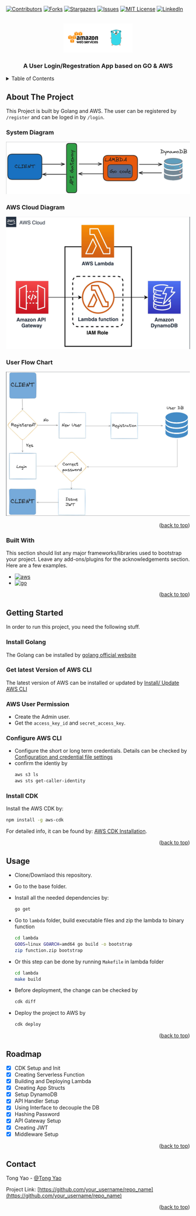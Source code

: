 
[![Contributors][contributors-shield]][contributors-url]
[![Forks][forks-shield]][forks-url]
[![Stargazers][stars-shield]][stars-url]
[![Issues][issues-shield]][issues-url]
[![MIT License][license-shield]][license-url]
[![LinkedIn][linkedin-shield]][linkedin-url]



<!-- PROJECT LOGO -->
<br />
<div align="center">
  <a href="https://github.com/ChillYao/go-aws-user-login-registration-project">
    <img src="readme-static/aws-go-logo.webp" alt="Logo" height="80">
  </a>

  <h3 align="center">A User Login/Regestration App based on GO & AWS</h3>
</div>



<!-- TABLE OF CONTENTS -->
<details>
  <summary>Table of Contents</summary>
  <ol>
    <li>
      <a href="#about-the-project">About The Project</a>
      <ul>
        <li><a href="#built-with">Built With</a></li>
      </ul>
    </li>
    <li>
      <a href="#getting-started">Getting Started</a>
      <ul>
        <li><a href="#prerequisites">Prerequisites</a></li>
        <li><a href="#installation">Installation</a></li>
      </ul>
    </li>
    <li><a href="#usage">Usage</a></li>
    <li><a href="#roadmap">Roadmap</a></li>
    <li><a href="#contributing">Contributing</a></li>
    <li><a href="#license">License</a></li>
    <li><a href="#contact">Contact</a></li>
    <li><a href="#acknowledgments">Acknowledgments</a></li>
  </ol>
</details>



<!-- ABOUT THE PROJECT -->
## About The Project
This Project is built by Golang and AWS. The user can be registered by `/register` and can be loged in by `/login`.

### System Diagram
![System Diagram][system-diagram]

### AWS Cloud Diagram

![AWS Diagram][aws-diagram]
### User Flow Chart

![User Diagram][user-diagram]



<p align="right">(<a href="#readme-top">back to top</a>)</p>



### Built With

This section should list any major frameworks/libraries used to bootstrap your project. Leave any add-ons/plugins for the acknowledgements section. Here are a few examples.

* [![aws][aws]][aws-url]
* [![go][go]][go-url]

<p align="right">(<a href="#readme-top">back to top</a>)</p>



<!-- GETTING STARTED -->
## Getting Started

In order to run this project, you need the following stuff.

### Install Golang
The Golang can be installed by [golang official website](https://go.dev/doc/install)

### Get latest Version of AWS CLI
The latest version of AWS can be installed or updated by [Install/ Update AWS CLI](https://docs.aws.amazon.com/cli/latest/userguide/getting-started-install.html)
### AWS User Permission
- Create the Admin user.
- Get the `access_key_id` and `secret_access_key`.
### Configure AWS CLI
- Configure the short or long term credentials. Details can be checked by [Configuration and credential file settings](https://docs.aws.amazon.com/cli/latest/userguide/cli-configure-files.html)
- confirm the identiy by
  ```sh
  aws s3 ls
  aws sts get-caller-identity
  ```

### Install CDK
Install the AWS CDK by:
```sh
npm install -g aws-cdk
```
For detailed info, it can be found by: [AWS CDK Installation](https://docs.aws.amazon.com/cdk/v2/guide/getting_started.html#getting_started_install).

<p align="right">(<a href="#readme-top">back to top</a>)</p>



<!-- USAGE EXAMPLES -->
## Usage
- Clone/Downlaod this repository.
- Go to the base folder.
- Install all the needed dependencies by:
    ```sh
    go get
    ```
- Go to `lambda` folder, build executable files and zip the lambda to binary function
    ```sh
    cd lambda
    GOOS=linux GOARCH=amd64 go build -o bootstrap
    zip function.zip bootstrap
    ```
- Or this step can be done by running `Makefile` in lambda folder
    ```sh
    cd lambda
    make build
    ```

- Before deployment, the change can be checked by
    ```sh
    cdk diff
    ```

- Deploy the project to AWS by
    ```sh
    cdk deploy
    ```

<p align="right">(<a href="#readme-top">back to top</a>)</p>



<!-- ROADMAP -->
## Roadmap

- [x] CDK Setup and Init
- [x] Creating Serverless Function
- [x] Building and Deploying Lambda
- [x] Creating App Structs
- [x] Setup DynamoDB
- [x] API Handler Setup
- [x] Using Interface to decouple the DB
- [x] Hashing Password
- [x] API Gateway Setup
- [x] Creating JWT
- [x] Middleware Setup

<p align="right">(<a href="#readme-top">back to top</a>)</p>


<!-- CONTACT -->
## Contact

Tong Yao - [@Tong Yao](https://www.linkedin.com/in/tongyaolkd/)

Project Link: [https://github.com/your_username/repo_name](https://github.com/your_username/repo_name)

<p align="right">(<a href="#readme-top">back to top</a>)</p>



<!-- MARKDOWN LINKS & IMAGES -->
<!-- https://www.markdownguide.org/basic-syntax/#reference-style-links -->
[contributors-shield]: https://img.shields.io/github/contributors/othneildrew/Best-README-Template.svg?style=for-the-badge
[contributors-url]: https://github.com/othneildrew/Best-README-Template/graphs/contributors
[forks-shield]: https://img.shields.io/github/forks/othneildrew/Best-README-Template.svg?style=for-the-badge
[forks-url]: https://github.com/othneildrew/Best-README-Template/network/members
[stars-shield]: https://img.shields.io/github/stars/othneildrew/Best-README-Template.svg?style=for-the-badge
[stars-url]: https://github.com/othneildrew/Best-README-Template/stargazers
[issues-shield]: https://img.shields.io/github/issues/othneildrew/Best-README-Template.svg?style=for-the-badge
[issues-url]: https://github.com/othneildrew/Best-README-Template/issues
[license-shield]: https://img.shields.io/github/license/othneildrew/Best-README-Template.svg?style=for-the-badge
[license-url]: https://github.com/othneildrew/Best-README-Template/blob/master/LICENSE.txt
[linkedin-shield]: https://img.shields.io/badge/-LinkedIn-black.svg?style=for-the-badge&logo=linkedin&colorB=555
[linkedin-url]: https://linkedin.com/in/othneildrew
[system-diagram]: readme-static/system-diagram.png
[aws-diagram]: readme-static/aws-diagram.png
[user-diagram]: readme-static/user-diagram.png
[aws]: https://img.shields.io/badge/Amazon_AWS-232F3E?style=for-the-badge&logo=amazon-aws&logoColor=white
[aws-url]: https://aws.amazon.com/
[go]: https://img.shields.io/badge/go-%2300ADD8.svg?style=for-the-badge&logo=go&logoColor=white
[go-url]: https://go.dev/
